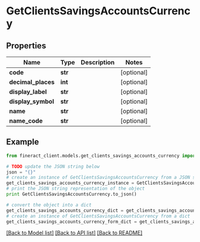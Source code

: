 # GetClientsSavingsAccountsCurrency


## Properties

Name | Type | Description | Notes
------------ | ------------- | ------------- | -------------
**code** | **str** |  | [optional] 
**decimal_places** | **int** |  | [optional] 
**display_label** | **str** |  | [optional] 
**display_symbol** | **str** |  | [optional] 
**name** | **str** |  | [optional] 
**name_code** | **str** |  | [optional] 

## Example

```python
from fineract_client.models.get_clients_savings_accounts_currency import GetClientsSavingsAccountsCurrency

# TODO update the JSON string below
json = "{}"
# create an instance of GetClientsSavingsAccountsCurrency from a JSON string
get_clients_savings_accounts_currency_instance = GetClientsSavingsAccountsCurrency.from_json(json)
# print the JSON string representation of the object
print GetClientsSavingsAccountsCurrency.to_json()

# convert the object into a dict
get_clients_savings_accounts_currency_dict = get_clients_savings_accounts_currency_instance.to_dict()
# create an instance of GetClientsSavingsAccountsCurrency from a dict
get_clients_savings_accounts_currency_form_dict = get_clients_savings_accounts_currency.from_dict(get_clients_savings_accounts_currency_dict)
```
[[Back to Model list]](../README.md#documentation-for-models) [[Back to API list]](../README.md#documentation-for-api-endpoints) [[Back to README]](../README.md)


